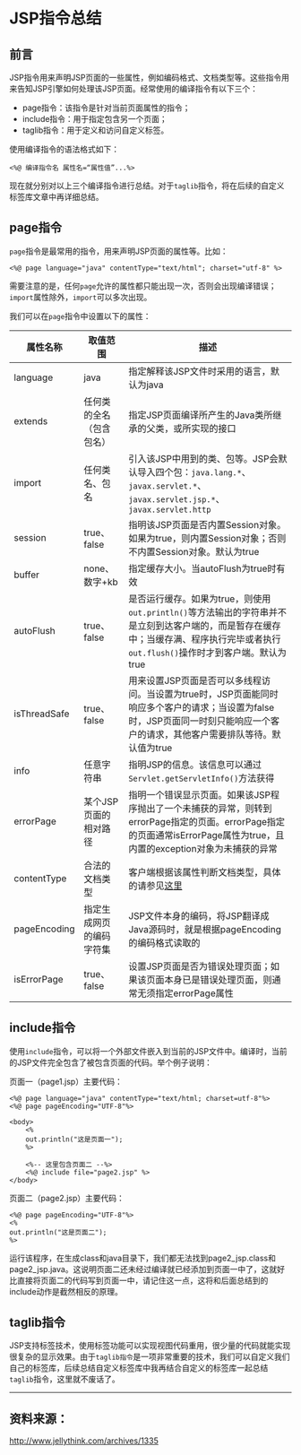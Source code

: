# JSP指令总结

## 前言

JSP指令用来声明JSP页面的一些属性，例如编码格式、文档类型等。这些指令用来告知JSP引擎如何处理该JSP页面。经常使用的编译指令有以下三个：

- page指令：该指令是针对当前页面属性的指令；
- include指令：用于指定包含另一个页面；
- taglib指令：用于定义和访问自定义标签。

使用编译指令的语法格式如下：

```
<%@ 编译指令名 属性名=“属性值”...%>
```

现在就分别对以上三个编译指令进行总结。对于`taglib`指令，将在后续的自定义标签库文章中再详细总结。

## page指令

`page`指令是最常用的指令，用来声明JSP页面的属性等。比如：

```
<%@ page language="java" contentType="text/html"; charset="utf-8" %>
```

需要注意的是，任何`page`允许的属性都只能出现一次，否则会出现编译错误；`import`属性除外，`import`可以多次出现。

我们可以在`page`指令中设置以下的属性：

| 属性名称         | 取值范围         | 描述                                       |
| ------------ | ------------ | ---------------------------------------- |
| language     | java         | 指定解释该JSP文件时采用的语言，默认为java                 |
| extends      | 任何类的全名（包含包名） | 指定JSP页面编译所产生的Java类所继承的父类，或所实现的接口         |
| import       | 任何类名、包名      | 引入该JSP中用到的类、包等。JSP会默认导入四个包：`java.lang.*`、`javax.servlet.*`、`javax.servlet.jsp.*`、`javax.servlet.http` |
| session      | true、false   | 指明该JSP页面是否内置Session对象。如果为true，则内置Session对象；否则不内置Session对象。默认为true |
| buffer       | none、数字+kb   | 指定缓存大小。当autoFlush为true时有效                |
| autoFlush    | true、false   | 是否运行缓存。如果为true，则使用`out.println()`等方法输出的字符串并不是立刻到达客户端的，而是暂存在缓存中；当缓存满、程序执行完毕或者执行`out.flush()`操作时才到客户端。默认为true |
| isThreadSafe | true、false   | 用来设置JSP页面是否可以多线程访问。当设置为true时，JSP页面能同时响应多个客户的请求；当设置为false时，JSP页面同一时刻只能响应一个客户的请求，其他客户需要排队等待。默认值为true |
| info         | 任意字符串        | 指明JSP的信息。该信息可以通过`Servlet.getServletInfo()`方法获得 |
| errorPage    | 某个JSP页面的相对路径 | 指明一个错误显示页面。如果该JSP程序抛出了一个未捕获的异常，则转到errorPage指定的页面。errorPage指定的页面通常isErrorPage属性为true，且内置的exception对象为未捕获的异常 |
| contentType  | 合法的文档类型      | 客户端根据该属性判断文档类型，具体的请参见[这里](http://www.iana.org/assignments/media-types/media-types.xhtml) |
| pageEncoding | 指定生成网页的编码字符集 | JSP文件本身的编码，将JSP翻译成Java源码时，就是根据pageEncoding的编码格式读取的 |
| isErrorPage  | true、false   | 设置JSP页面是否为错误处理页面；如果该页面本身已是错误处理页面，则通常无须指定errorPage属性 |

## include指令

使用`include`指令，可以将一个外部文件嵌入到当前的JSP文件中。编译时，当前的JSP文件完全包含了被包含页面的代码。举个例子说明：

页面一（page1.jsp）主要代码：

```
<%@ page language="java" contentType="text/html; charset=utf-8"%>
<%@ page pageEncoding="UTF-8"%>

<body>
    <%
    out.println("这是页面一");
    %>

    <%-- 这里包含页面二 --%>
    <%@ include file="page2.jsp" %>
</body>
```

页面二（page2.jsp）主要代码：

```
<%@ page pageEncoding="UTF-8"%>
<%
out.println("这是页面二");
%>
```

运行该程序，在生成class和java目录下，我们都无法找到page2_jsp.class和page2_jsp.java。这说明页面二还未经过编译就已经添加到页面一中了，这就好比直接将页面二的代码写到页面一中，请记住这一点，这将和后面总结到的include动作是截然相反的原理。

## taglib指令

JSP支持标签技术，使用标签功能可以实现视图代码重用，很少量的代码就能实现很复杂的显示效果。由于`taglib指令`是一项非常重要的技术，我们可以自定义我们自己的标签库，后续总结自定义标签库中我再结合自定义的标签库一起总结`taglib`指令，这里就不废话了。

---

## 资料来源：

http://www.jellythink.com/archives/1335